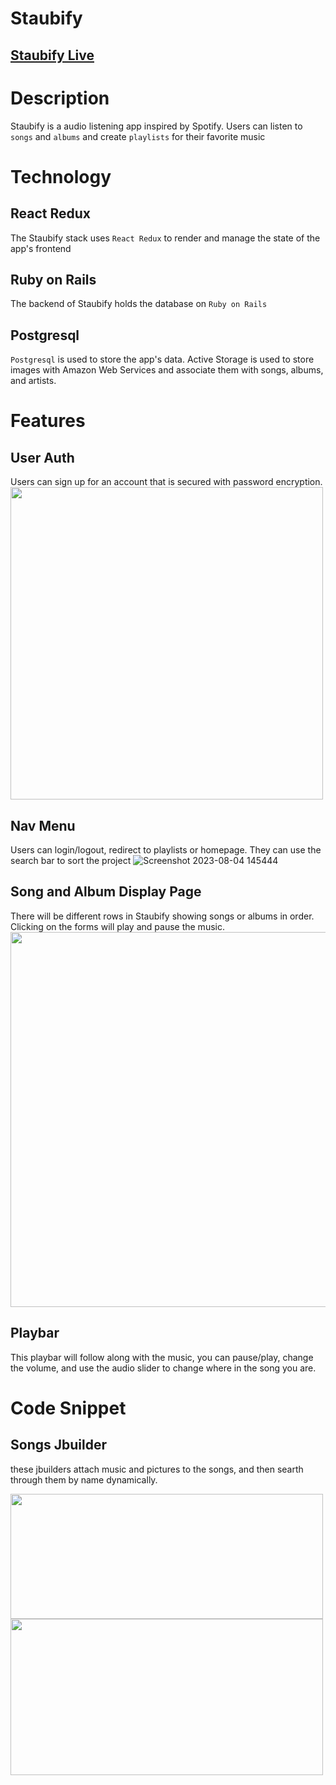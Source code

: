 # Staubify
## [Staubify Live](https://staubify.onrender.com/)

# Description
Staubify is a audio listening app inspired by Spotify. Users can listen to `songs` and `albums` and create `playlists` for their favorite music

# Technology
## React Redux
The Staubify stack uses `React Redux` to render and manage the state of the app's frontend

## Ruby on Rails
The backend of Staubify holds the database on `Ruby on Rails`

## Postgresql
`Postgresql` is used to store the app's data. Active Storage is used to store images with Amazon Web Services and associate them with songs, albums, and artists.

# Features
## User Auth
Users can sign up for an account that is secured with password encryption.
<img src="https://github.com/JasonStaubach/Spotify-Clone/assets/33754025/0e49af40-bd9d-40ea-a90f-fe739f42fdf0" width="500" height="500" />

## Nav Menu
Users can login/logout, redirect to playlists or homepage. They can use the search bar to sort the project
![Screenshot 2023-08-04 145444](https://github.com/JasonStaubach/Spotify-Clone/assets/33754025/c2b16df6-eab0-4f45-b59c-e8a4cbd0f8a3)

## Song and Album Display Page
There will be different rows in Staubify showing songs or albums in order. Clicking on the forms will play and pause the music.
<img src="https://github.com/JasonStaubach/Spotify-Clone/assets/33754025/bea84626-aa07-4ad0-bd22-9702890e3350" width="600" height="600" />

## Playbar
This playbar will follow along with the music, you can pause/play, change the volume, and use the audio slider to change where in the song you are.


# Code Snippet

## Songs Jbuilder
these jbuilders attach music and pictures to the songs, and then searth through them by name dynamically.

<img src="https://github.com/JasonStaubach/Spotify-Clone/assets/33754025/d6d4b489-1335-4e4f-b7b5-40fd54fa205c" width="500" height="200" />


<img src="https://github.com/JasonStaubach/Spotify-Clone/assets/33754025/588b3fb8-68e3-453d-8a9c-d358266f67f2" width="500" height="250" />


